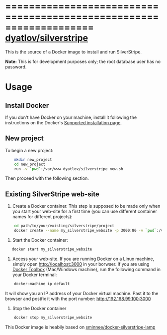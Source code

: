 ===================================================================
[dyatlov/silverstripe](https://hub.docker.com/r/dyatlov/mesos-dev/)
===================================================================

This is the source of a Docker image to install and run SilverStripe.

**Note:** This is for development purposes only; the root database user has no password.

Usage
=====

Install Docker
--------------

If you don't have Docker on your machine, install it following the instructions on the Docker's  [Supported installation page](https://docs.docker.com/installation/).

New project
-----------

To begin a new project:

```bash
    mkdir new_project
    cd new_project
    run -v `pwd`:/var/www dyatlov/silverstripe new.sh
```

Then proceed with the following section.

Existing SilverStripe web-site
------------------------------------

1. Create a Docker container. This step is supposed to be made only when you start your web-site for a first time (you can use different container names for different projects):

```bash
    cd path/to/your/existing/silverstripe/project
    docker create --name my_silverstripe_website -p 3000:80 -v `pwd`:/var/lib/mysql dyatlov/silverstripe start.sh
```
1. Start the Docker container:

```bash
   docker start my_silverstripe_website
```

1. Access your web-site. If you are running Docker on a Linux machine, simply open [http://localhost:3000](http://localhost:3000) in your borwser. If you are using [Docker Toolbox](https://www.docker.com/toolbox) (Mac/Windows machine), run the following command in your Docker terminal: 

```bash
    docker-machine ip default
```

It will show you an IP address of your Docker virtual machine. Past it to the browser and postfix it with the port number: http://192.168.99.100:3000

1. Stop the Docker container

```bash
    docker stop my_silverstripe_website
```

This Docker image is heabily based on [sminnee/docker-silverstripe-lamp](https://github.com/sminnee/docker-silverstripe-lamp)
